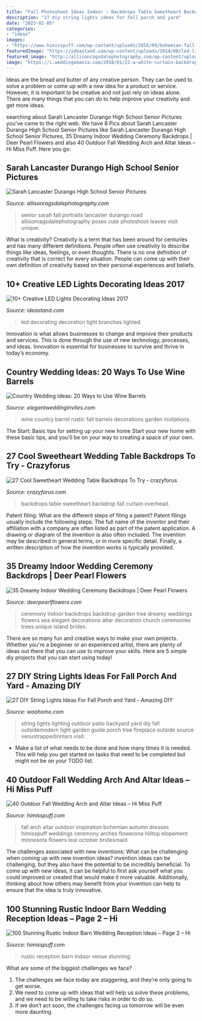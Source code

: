 ```yaml
---
title: "Fall Photoshoot Ideas Indoor : Backdrops Table Sweetheart Backdrop Fall Curtain Overhead"
description: "27 diy string lights ideas for fall porch and yard"
date: "2023-02-05"
categories:
- "ideas"
images:
- "https://www.himisspuff.com/wp-content/uploads/2016/09/bohemian-fall-wedding-arch.jpg"
featuredImage: "https://ideastand.com/wp-content/uploads/2014/08/led-light-decorating/8-led-lighted-branches-decoration.jpg"
featured_image: "http://allisonragsdalephotography.com/wp-content/uploads/2016/05/DSC2929.jpg"
image: "https://i.weddingomania.com/2018/01/22-a-white-curtain-backdrop-overhead-blooms-and-bulbs-for-a-fall-wedding.jpg"
---
```



Ideas are the bread and butter of any creative person. They can be used to solve a problem or come up with a new idea for a product or service. However, it is important to be creative and not just rely on ideas alone. There are many things that you can do to help improve your creativity and get more ideas.

	

		
searching about Sarah Lancaster Durango High School Senior Pictures you've came to the right web. We have 8 Pics about Sarah Lancaster Durango High School Senior Pictures like Sarah Lancaster Durango High School Senior Pictures, 35 Dreamy Indoor Wedding Ceremony Backdrops | Deer Pearl Flowers and also 40 Outdoor Fall Wedding Arch and Altar Ideas – Hi Miss Puff. Here you go:
		
    
## Sarah Lancaster Durango High School Senior Pictures

<img loading=lazy src="http://allisonragsdalephotography.com/wp-content/uploads/2016/05/DSC2929.jpg" onerror="this.onerror=null;this.src='https://tse1.mm.bing.net/th?id=OIP.yq45YOCwwSbHOYqdKG2CvAHaLG&amp;pid=15.1';" alt="Sarah Lancaster Durango High School Senior Pictures">

_Source: allisonragsdalephotography.com_

>senior sarah fall portraits lancaster durango road allisonragsdalephotography poses cute photoshoot leaves visit unique. 

	

What is creativity?
Creativity is a term that has been around for centuries and has many different definitions. People often use creativity to describe things like ideas, feelings, or even thoughts. There is no one definition of creativity that is correct for every situation. People can come up with their own definition of creativity based on their personal experiences and beliefs.

    
## 10+ Creative LED Lights Decorating Ideas 2017

<img loading=lazy src="https://ideastand.com/wp-content/uploads/2014/08/led-light-decorating/8-led-lighted-branches-decoration.jpg" onerror="this.onerror=null;this.src='https://tse3.mm.bing.net/th?id=OIP.PJRQEbxl_4ZxtWv_TcYagwHaLH&amp;pid=15.1';" alt="10+ Creative LED Lights Decorating Ideas 2017">

_Source: ideastand.com_

>led decorating decoration light branches lighted. 

	

Innovation is what allows businesses to change and improve their products and services. This is done through the use of new technology, processes, and ideas. Innovation is essential for businesses to survive and thrive in today’s economy.

    
## Country Wedding Ideas: 20 Ways To Use Wine Barrels

<img loading=lazy src="https://www.elegantweddinginvites.com/wedding-blog/wp-content/uploads/2015/07/rustic-garden-wedding-ideas-with-wine-barrel-decorations-for-fall.jpg" onerror="this.onerror=null;this.src='https://tse4.mm.bing.net/th?id=OIP.gFivq-i0gw4O8OpuhM7fNQHaJ7&amp;pid=15.1';" alt="Country Wedding Ideas: 20 Ways to Use Wine Barrels">

_Source: elegantweddinginvites.com_

>wine country barrel rustic fall barrels decorations garden invitations. 

	

The Start: Basic tips for setting up your new home
Start your new home with these basic tips, and you'll be on your way to creating a space of your own.

    
## 27 Cool Sweetheart Wedding Table Backdrops To Try - Crazyforus

<img loading=lazy src="https://i.weddingomania.com/2018/01/22-a-white-curtain-backdrop-overhead-blooms-and-bulbs-for-a-fall-wedding.jpg" onerror="this.onerror=null;this.src='https://tse4.mm.bing.net/th?id=OIP.OMJuUPNn2u-MCLjE6VoPOQHaKc&amp;pid=15.1';" alt="27 Cool Sweetheart Wedding Table Backdrops To Try - crazyforus">

_Source: crazyforus.com_

>backdrops table sweetheart backdrop fall curtain overhead. 

	

Patent filing: What are the different steps of filing a patent?
Patent filings usually include the following steps: 
The full name of the inventor and their affiliation with a company are often listed as part of the patent application. A drawing or diagram of the invention is also often included. The invention may be described in general terms, or in more specific detail. Finally, a written description of how the invention works is typically provided.

    
## 35 Dreamy Indoor Wedding Ceremony Backdrops | Deer Pearl Flowers

<img loading=lazy src="http://www.deerpearlflowers.com/wp-content/uploads/2015/07/green-indoor-wedding-ceremony-backdrop.jpg" onerror="this.onerror=null;this.src='https://tse2.mm.bing.net/th?id=OIP.xZIj1YNyUdzoHpApwQ-BlwHaLH&amp;pid=15.1';" alt="35 Dreamy Indoor Wedding Ceremony Backdrops | Deer Pearl Flowers">

_Source: deerpearlflowers.com_

>ceremony indoor backdrops backdrop garden tree dreamy weddings flowers sea elegant decorations altar decoration church ceremonies trees unique island brides. 

	

There are so many fun and creative ways to make your own projects. Whether you're a beginner or an experienced artist, there are plenty of ideas out there that you can use to improve your skills. Here are 5 simple diy projects that you can start using today!

    
## 27 DIY String Lights Ideas For Fall Porch And Yard - Amazing DIY

<img loading=lazy src="http://www.woohome.com/wp-content/uploads/2017/09/string-lighting-ideas-for-Fall-yard-and-garden-19.jpg" onerror="this.onerror=null;this.src='https://tse3.mm.bing.net/th?id=OIP.JSTGUVSd9RnxvWRBJZKV5gHaKG&amp;pid=15.1';" alt="27 DIY String Lights Ideas For Fall Porch and Yard - Amazing DIY">

_Source: woohome.com_

>string lights lighting outdoor patio backyard yard diy fall outsidemodern light garden guide porch tree fireplace outside source venustrappedinmars visit. 

	

- Make a list of what needs to be done and how many times it is needed. This will help you get started on tasks that need to be completed but might not be on your TODO list.

    
## 40 Outdoor Fall Wedding Arch And Altar Ideas – Hi Miss Puff

<img loading=lazy src="https://www.himisspuff.com/wp-content/uploads/2016/09/bohemian-fall-wedding-arch.jpg" onerror="this.onerror=null;this.src='https://tse4.mm.bing.net/th?id=OIP._eGRBYKmDMgjfCheNVoVawHaLH&amp;pid=15.1';" alt="40 Outdoor Fall Wedding Arch and Altar Ideas – Hi Miss Puff">

_Source: himisspuff.com_

>fall arch altar outdoor inspiration bohemian autumn dresses himisspuff weddings ceremony arches flowerona hilltop elopement minnesota flowers teal october bridesmaid. 

	

The challenges associated with new inventions: What can be challenging when coming up with new invention ideas?
invention ideas can be challenging, but they also have the potential to be incredibly beneficial. To come up with new ideas, it can be helpful to first ask yourself what you could improved or created that would make it more valuable. Additionally, thinking about how others may benefit from your invention can help to ensure that the idea is truly innovative.

    
## 100 Stunning Rustic Indoor Barn Wedding Reception Ideas – Page 2 – Hi

<img loading=lazy src="https://www.himisspuff.com/wp-content/uploads/2016/03/wedding-reception-rustic-venue-wedding-in-Virginia.jpg" onerror="this.onerror=null;this.src='https://tse3.mm.bing.net/th?id=OIP.1kk9rYInqag4fF5hO89XQwHaLH&amp;pid=15.1';" alt="100 Stunning Rustic Indoor Barn Wedding Reception Ideas – Page 2 – Hi">

_Source: himisspuff.com_

>rustic reception barn indoor venue stunning. 

	

What are some of the biggest challenges we face?
1. The challenges we face today are staggering, and they’re only going to get worse.
2. We need to come up with ideas that will help us solve these problems, and we need to be willing to take risks in order to do so.
3. If we don’t act soon, the challenges facing us tomorrow will be even more daunting.

